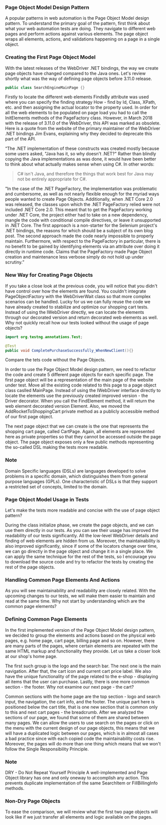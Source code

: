 ### Page Object Model Design Pattern
A popular patterns in web automation is the Page Object Model design pattern.
To understand the primary goal of the pattern, first think about what your web automation tests are doing.
They navigate to different web pages and perform actions against various elements.
The page object wraps all elements, actions, and validations happening on a page in a single object.

### Creating the First Page Object Model

With the latest releases of the WebDriver .NET bindings, the way we create
page objects have changed compared to the Java ones. Let's review shortly what was the way of defining page objects before 3.11.0 release.

```java
public class SearchEngineMainPage {}
```
Firstly to locate the different web elements FindsBy attribute was used where
you can specify the finding strategy How - find by Id, Class, XPath, etc. and
then assigning the actual locator to the property used. In order for all the web
elements to be populated on page load you had to call the InitElements methods
of the PageFactory class. However, in March 2018 with the release of 3.11.0 of
the WebDriver, this API was marked as obsolete.
Here is a quote from the website of the primary maintainer of the WebDriver
.NET bindings Jim Evans, explaining why they decided to deprecate this part
of the API.

“The .NET implementation of these constructs was created mostly because
some users asked, "Java has it, so why doesn't .NET?" Rather than blindly
copying the Java implementations as was done, it would have been better to
think about what actually makes sense when using C#. In other words:
>C# isn't Java, and therefore the things that work best for Java may not be entirely appropriate for C#.

"In the case of the .NET PageFactory, the implementation was problematic
and cumbersome, as well as not nearly flexible enough for the myriad ways
people wanted to create Page Objects. Additionally, when .NET Core 2.0 was
released, the classes upon which the .NET PageFactory relied were not
included .NET Core 2.0. This meant that to get the PageFactory working
under .NET Core, the project either had to take on a new dependency,
mangle the code with conditional compile directives, or leave it unsupported
in .NET Core. The first approach is a non-starter for the Selenium project's
.NET bindings, the reasons for which should be a subject of its own blog post.
The second approach made the code nearly impossible to properly maintain.
Furthermore, with respect to the PageFactory in particular, there is no
benefit to be gained by identifying elements via an attribute over doing it
directly in runtime code. Claims that the PageFactory made Page Object
creation and maintenance less verbose simply do not hold up under scrutiny.”

### New Way for Creating Page Objects

If you take a close look at the previous code, you will notice that you didn't
have control over how the elements are found. You couldn't integrate
PageObjectFactory with the WebDriverWait class so that more complex scenarios can
be handled. Lucky for us we can fully reuse the code we have already created
to stabilize and optimize our shopping cart tests. Instead of using the
IWebDriver directly, we can locate the elements through our decorated version
and return decorated web elements as well. Why not quickly recall how our
tests looked without the usage of page objects?

```java
import org.testng.annotations.Test;

@Test
public void CompletePurchaseSuccessfully_WhenNewClient(){}
```
Compare the tets code without the Page Objects.

In order to use the Page Object Model design pattern, we need to refactor
the code and create 5 different page objects for each specific page.
The first page object will be a representation of the main page of the website under test.
Move all the existing code related to this page to a page object class caslled MainPage.
Instead of using the IWebDriver interface directly to locate the
elements use the previously created improved version - the Driver
decorator. When you call the FindElement method, it will return the web
element decorated version Element. Also, we moved the AddRocketToShoppingCart
private method as a publicly accessible method of our first page object.

The next page object that we can create is the one that represents the
shopping cart page, called CartPage.
Again, all elements are represented here as private properties so that they
cannot be accessed outside the page object. The page object exposes only a
few public methods representing the so-called DSL making the tests more
readable.

### Note

Domain Specific languages (DSLs) are languages developed to solve problems in a specific domain, which distinguishes
them from general purpose languages (GPLs). One characteristic of DSLs is that they support a restricted set of
concepts, limited to the domain.

### Page Object Model Usage in Tests
Let's make the tests more readable and concise with the use of page object pattern?

During the class initialize phase, we create the page objects, and we can use
them directly in our tests. As you can see their usage has improved the
readability of our tests significantly. All the low-level WebDriver details and
finding of web elements are hidden from us. Moreover, the maintainability is
also improved significantly, since if some of the locators change over time,
we can go directly in the page object and change it in a single place.
We can apply the same technique for the rest of the tests, so I encourage you
to download the source code and try to refactor the tests by creating the rest
of the page objects.

### Handling Common Page Elements And Actions

As you will see maintainability and readability are closely related. With the
upcoming changes to our tests, we will make them easier to maintain and
read at the same time. Why not start by understanding which are the common page elements?

### Defining Common Page Elements

In the first implemented version of the Page Object Model design pattern,
we decided to group the elements and actions based on the physical web
pages, e.g. home page, cart page, billing page and so on. However, there are
many parts of the pages, where certain elements are repeated with the same
HTML markup and functionality they provide. Let us take a closer look at
our shop's home page.

The first such group is the logo and the search bar. The next one is the main
navigation. After that, the cart icon and current cart price label. We also have
the unique functionality of the page related to the e-shop - displaying all
items that the user can purchase. Lastly, there is one more common section -
the footer.
Why not examine our next page - the cart?

Common sections with the home page are the top section - logo and search
input, the navigation, the cart info, and the footer. The unique part here is
positioned below the cart title, that is one new section that is common only to
this and next cart pages - the breadcrumb.
After we analyzed the sections of our page, we found that some of them are
shared between many pages. We can allow the users to use search on the
pages or click on the menu with the current design of our page objects, this
means that we will have a duplicated logic between our pages, which is in
almost all cases a bad practice since with each copied code the
maintainability costs rise. Moreover, the pages will do more than one thing
which means that we won't follow the Single Responsibility Principle.

### Note
DRY - Do Not Repeat Yourself Principle
A well-implemented and Page Object library has one and only oneway to accomplish any action. This prevents duplicate
implementation of the same SearchItem or FillBillingInfo methods.

### Non-Dry Page Objects
To ease the comparison, we will review what the first two page objects will look like if we just transfer all elements
and logic available on the pages.
